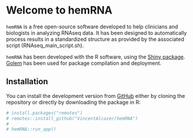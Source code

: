 
<!-- README.md is generated from README.Rmd. Please edit that file -->

# Welcome to hemRNA

<!-- badges: start -->
<!-- badges: end -->

`hemRNA` is a free open-source software developed to help clinicians and
biologists in analyzing RNAseq data. It has been designed to
automatically process results in a standardized structure as provided by
the associated script (RNAseq\_main\_script.sh).

`hemRNA` has been developed with the R software, using the [Shiny
package](https://shiny.rstudio.com/).
[Golem](https://github.com/ThinkR-open/golem) has been used for package
compilation and deployment.

## Installation

You can install the development version from
[GitHub](https://github.com/VincentAlcazer/hemRNA) either by cloning the
repository or directly by downloading the package in R:

``` r
# install.packages("remotes")
# remotes::install_github("VincentAlcazer/hemRNA")
# 
# hemRNA::run_app()
```
